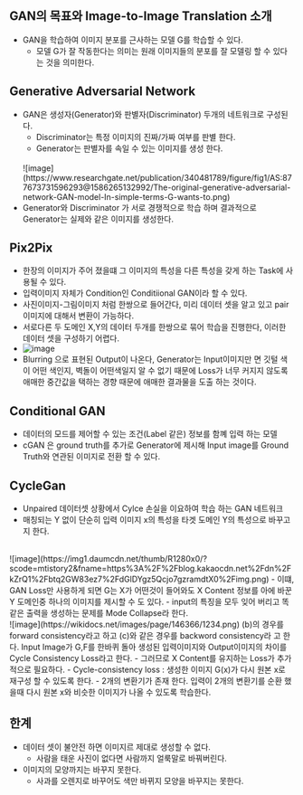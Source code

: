 ## GAN의 목표와 Image-to-Image Translation 소개
- GAN을 학습하여 이미지 분포를 근사하는 모델 G를 학습할 수 있다.
  - 모델 G가 잘 작동한다는 의미는 원래 이미지들의 분포를 잘 모델링 할 수 있다는 것을 의미한다.

## Generative Adversarial Network
- GAN은 생성자(Generator)와 판별자(Discriminator) 두개의 네트워크로 구성된다.
  - Discriminator는 특정 이미지의 진짜/가짜 여부를 판별 한다.
  - Generator는 판별자를 속일 수 있는 이미지를 생성 한다.
  <br>
  ![image](https://www.researchgate.net/publication/340481789/figure/fig1/AS:877673731596293@1586265132992/The-original-generative-adversarial-network-GAN-model-In-simple-terms-G-wants-to.png)
- Generator와 Discriminator 가 서로 경쟁적으로 학습 하며 결과적으로 Generator는 실제와 같은 이미지를 생성한다.

## Pix2Pix
- 한장의 이미지가 주어 졌을떄 그 이미지의 특성을 다른 특성을 갖게 하는 Task에 사용될 수 있다.
- 입력이미지 자체가 Condition인 Conditiional GAN이라 할 수 있다.
- 사진이미지-그림이미지 처럼 한쌍으로 들어간다, 미리 데이터 셋을 알고 있고 pair이미지에 대해서 변환이 가능하다.
- 서로다른 두 도메인 X,Y의 데이터 두개를 한쌍으로 묶어 학습을 진행한다, 이러한 데이터 셋을 구성하기 어렵다.
- ![image](https://img1.daumcdn.net/thumb/R1280x0/?scode=mtistory2&fname=https%3A%2F%2Fblog.kakaocdn.net%2Fdn%2FdPe3rn%2FbtqTF4bgPvX%2FhlKz7RF0u3mqSt8PpK2ka0%2Fimg.png)
- Blurring 으로 표현된 Output이 나온다, Generator는 Input이미지만 면 깃털 색이 어떤 색인지, 벽돌이 어떤색일지 알 수 없기 때문에 Loss가 너무 커지지 않도록 애매한 중간값을 택하는 경향 때문에 애매한 결과물을 도출 하는 것이다.

## Conditional GAN
- 데이터의 모드를 제어할 수 있는 조건(Label 같은) 정보를 함꼐 입력 하는 모델
- cGAN 은 ground truth를 추가로 Generator에 제시해 Input image를 Ground Truth와 연관된 이미지로 전환 할 수 있다.

## CycleGan
- Unpaired 데이터셋 상황에서 Cylce 손실을 이요하여 학습 하는 GAN 네트워크
- 매칭되는 Y 없이 단순히 입력 이미지 x의 특성을 타겟 도메인 Y의 특성으로 바꾸고지 한다.
<br>
![image](https://img1.daumcdn.net/thumb/R1280x0/?scode=mtistory2&fname=https%3A%2F%2Fblog.kakaocdn.net%2Fdn%2FkZrQ1%2Fbtq2GW83ez7%2FdGlDYgz5Qcjo7gzramdtX0%2Fimg.png)
- 이떄, GAN Loss만 사용하게 되면 G는 X가 어떤것이 들어와도 X Content 정보를 아에 바꾼 Y 도메인중 하나의 이미지를 제시할 수 도 있다.
- input의 특징을 모두 잊어 버리고 똑같은 출력을 생성하는 문제를 Mode Collapse라 한다.

<br>
![image](https://wikidocs.net/images/page/146366/1234.png)
(b)의 경우를 forward consistency라고 하고 (c)와 같은 경우를 backword consistency라 고 한다. Input Image가 G,F를 한바퀴 돌아 생성된 입력이미지와 Output이미지의 차이를 Cycle Consistency Loss라고 한다.
- 그러므로 X Content를 유지하는 Loss가 추가적으로 필요하다.
- Cycle-consistency loss : 생성한 이미지 G(x)가 다시 원본 x로 재구성 할 수 있도록 한다.
- 2개의 변환기가 존재 한다. 입력이 2개의 변환기를 순환 했을때 다시 원본 x와 비슷한 이미지가 나올 수 있도록 학습한다.

## 한계
- 데이터 셋이 불안전 하면 이미지르 제대로 생성할 수 없다.
  - 사람을 태운 사진이 없다면 사람까지 얼룩말로 바꿔버린다.
- 이미지의 모양까지는 바꾸지 못한다.
  - 사과를 오렌지로 바꾸어도 색만 바뀌지 모양을 바꾸지는 못한다.